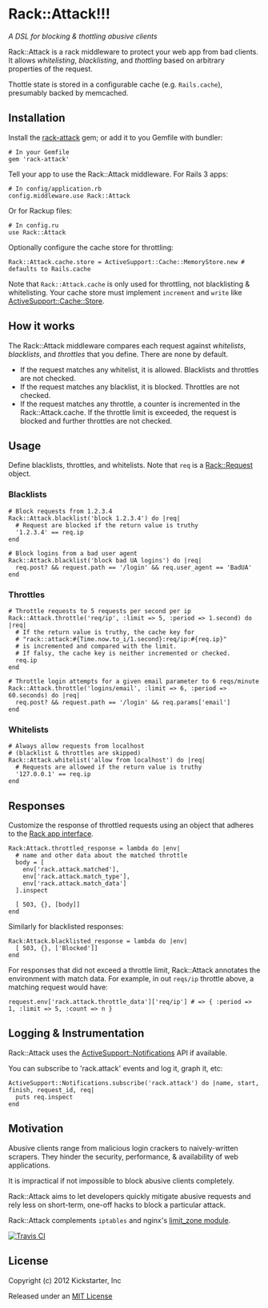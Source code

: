 # Rack::Attack!!!
*A DSL for blocking & thottling abusive clients*

Rack::Attack is a rack middleware to protect your web app from bad clients.
It allows *whitelisting*, *blacklisting*, and *thottling* based on arbitrary properties of the request.

Thottle state is stored in a configurable cache (e.g. `Rails.cache`), presumably backed by memcached.

## Installation

Install the [rack-attack](http://rubygems.org/gems/rack-attack) gem; or add it to you Gemfile with bundler:

    # In your Gemfile
    gem 'rack-attack'

Tell your app to use the Rack::Attack middleware.
For Rails 3 apps:

    # In config/application.rb
    config.middleware.use Rack::Attack

Or for Rackup files:

    # In config.ru
    use Rack::Attack

Optionally configure the cache store for throttling:

    Rack::Attack.cache.store = ActiveSupport::Cache::MemoryStore.new # defaults to Rails.cache

Note that `Rack::Attack.cache` is only used for throttling, not blacklisting & whitelisting. Your cache store must implement `increment` and `write` like [ActiveSupport::Cache::Store](http://api.rubyonrails.org/classes/ActiveSupport/Cache/Store.html).

## How it works

The Rack::Attack middleware compares each request against *whitelists*, *blacklists*, and *throttles* that you define. There are none by default.

 * If the request matches any whitelist, it is allowed. Blacklists and throttles are not checked.
 * If the request matches any blacklist, it is blocked. Throttles are not checked.
 * If the request matches any throttle, a counter is incremented in the Rack::Attack.cache. If the throttle limit is exceeded, the request is blocked and further throttles are not checked.

## Usage

Define blacklists, throttles, and whitelists.
Note that `req` is a [Rack::Request](http://rack.rubyforge.org/doc/classes/Rack/Request.html) object.

### Blacklists

    # Block requests from 1.2.3.4
    Rack::Attack.blacklist('block 1.2.3.4') do |req|
      # Request are blocked if the return value is truthy
      '1.2.3.4' == req.ip
    end

    # Block logins from a bad user agent
    Rack::Attack.blacklist('block bad UA logins') do |req|
      req.post? && request.path == '/login' && req.user_agent == 'BadUA'
    end

### Throttles

    # Throttle requests to 5 requests per second per ip
    Rack::Attack.throttle('req/ip', :limit => 5, :period => 1.second) do |req|
      # If the return value is truthy, the cache key for
      # "rack::attack:#{Time.now.to_i/1.second}:req/ip:#{req.ip}"
      # is incremented and compared with the limit.
      # If falsy, the cache key is neither incremented or checked.
      req.ip
    end

    # Throttle login attempts for a given email parameter to 6 reqs/minute
    Rack::Attack.throttle('logins/email', :limit => 6, :period => 60.seconds) do |req|
      req.post? && request.path == '/login' && req.params['email']
    end

### Whitelists

    # Always allow requests from localhost
    # (blacklist & throttles are skipped)
    Rack::Attack.whitelist('allow from localhost') do |req|
      # Requests are allowed if the return value is truthy
      '127.0.0.1' == req.ip
    end

## Responses

Customize the response of throttled requests using an object that adheres to the [Rack app interface](http://rack.rubyforge.org/doc/SPEC.html).

    Rack:Attack.throttled_response = lambda do |env|
      # name and other data about the matched throttle
      body = [
        env['rack.attack.matched'],
        env['rack.attack.match_type'],
        env['rack.attack.match_data']
      ].inspect

      [ 503, {}, [body]]
    end

Similarly for blacklisted responses:

    Rack:Attack.blacklisted_response = lambda do |env|
      [ 503, {}, ['Blocked']]
    end

For responses that did not exceed a throttle limit, Rack::Attack annotates the environment with match data.
For example, in out `reqs/ip` throttle above, a matching request would have:

    request.env['rack.attack.throttle_data']['req/ip'] # => { :period => 1, :limit => 5, :count => n }

## Logging & Instrumentation

Rack::Attack uses the [ActiveSupport::Notifications](http://api.rubyonrails.org/classes/ActiveSupport/Notifications.html) API if available.

You can subscribe to 'rack.attack' events and log it, graph it, etc:

    ActiveSupport::Notifications.subscribe('rack.attack') do |name, start, finish, request_id, req|
      puts req.inspect
    end

## Motivation

Abusive clients range from malicious login crackers to naively-written scrapers.
They hinder the security, performance, & availability of web applications.

It is impractical if not impossible to block abusive clients completely.

Rack::Attack aims to let developers quickly mitigate abusive requests and rely
less on short-term, one-off hacks to block a particular attack.

Rack::Attack complements `iptables` and nginx's [limit_zone module](http://wiki.nginx.org/HttpLimitZoneModule).

[![Travis CI](https://secure.travis-ci.org/ktheory/rack-attack.png)](http://travis-ci.org/ktheory/rack-attack)

## License

Copyright (c) 2012 Kickstarter, Inc

Released under an [MIT License](http://opensource.org/licenses/MIT)
